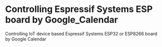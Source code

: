 # Controlling Espressif Systems ESP board by Google_Calendar
Controlling IoT device based Espressif Systems ESP32 or ESP8266 board by Google Calendar
